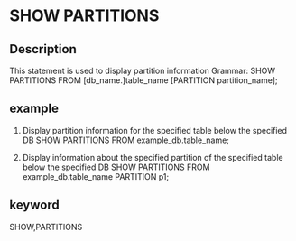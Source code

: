 <!-- 
Licensed to the Apache Software Foundation (ASF) under one
or more contributor license agreements.  See the NOTICE file
distributed with this work for additional information
regarding copyright ownership.  The ASF licenses this file
to you under the Apache License, Version 2.0 (the
"License"); you may not use this file except in compliance
with the License.  You may obtain a copy of the License at

  http://www.apache.org/licenses/LICENSE-2.0

Unless required by applicable law or agreed to in writing,
software distributed under the License is distributed on an
"AS IS" BASIS, WITHOUT WARRANTIES OR CONDITIONS OF ANY
KIND, either express or implied.  See the License for the
specific language governing permissions and limitations
under the License.
-->

# SHOW PARTITIONS
## Description
This statement is used to display partition information
Grammar:
SHOW PARTITIONS FROM [db_name.]table_name [PARTITION partition_name];

## example
1. Display partition information for the specified table below the specified DB
SHOW PARTITIONS FROM example_db.table_name;

1. Display information about the specified partition of the specified table below the specified DB
SHOW PARTITIONS FROM example_db.table_name PARTITION p1;

## keyword
SHOW,PARTITIONS

